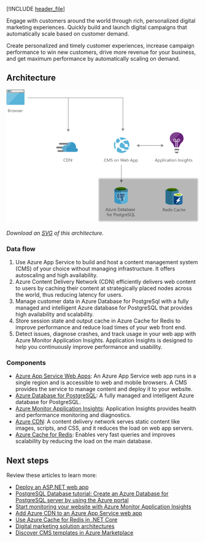 [!INCLUDE [header_file](../../../includes/sol-idea-header.md)]

Engage with customers around the world through rich, personalized digital marketing experiences. Quickly build and launch digital campaigns that automatically scale based on customer demand.  

Create personalized and timely customer experiences, increase campaign performance to win new customers, drive more revenue for your business, and get maximum performance by automatically scaling on demand.

## Architecture

![Architecture Diagram](../media/digital-marketing-using-azure-database-for-postgresql.png)

*Download an [SVG](../media/digital-marketing-using-azure-database-for-postgresql.svg) of this architecture.*

### Data flow

1. Use Azure App Service to build and host a content management system (CMS) of your choice without managing infrastructure. It offers autoscaling and high availability.
2. Azure Content Delivery Network (CDN) efficiently delivers web content to users by caching their content at strategically placed nodes across the world, thus reducing latency for users.
3. Manage customer data in Azure Database for PostgreSql with a fully managed and intelligent Azure database for PostgreSQL that provides high availability and scalability. 
4. Store session state and output cache in Azure Cache for Redis to improve performance and reduce load times of your web front end.
5. Detect issues, diagnose crashes, and track usage in your web app with Azure Monitor Application Insights. Application Insights is designed to help you continuously improve performance and usability.

### Components

* [Azure App Service Web Apps](https://azure.microsoft.com/services/app-service/web): An Azure App Service web app runs in a single region and is accessible to web and mobile browsers. A CMS provides the service to manage content and deploy it to your website.
* [Azure Database for PostgreSQL](https://azure.microsoft.com/services/postgresql): A fully managed and intelligent Azure database for PostgreSQL.
* [Azure Monitor Application Insights](https://azure.microsoft.com/services/monitor): Application Insights provides health and performance monitoring and diagnostics.
* [Azure CDN](https://azure.microsoft.com/services/cdn): A content delivery network serves static content like images, scripts, and CSS, and it reduces the load on web app servers.
* [Azure Cache for Redis](https://azure.microsoft.com/services/cache): Enables very fast queries and improves scalability by reducing the load on the main database.

## Next steps

Review these articles to learn more:

* [Deploy an ASP.NET web app](/azure/app-service/quickstart-dotnetcore)
* [PostgreSQL Database tutorial: Create an Azure Database for PostgreSQL server by using the Azure portal](/azure/postgresql/quickstart-create-server-database-portal)
* [Start monitoring your website with Azure Monitor Application Insights](/azure/azure-monitor/app/website-monitoring)
* [Add Azure CDN to an Azure App Service web app](/azure/cdn/cdn-add-to-web-app)
* [Use Azure Cache for Redis in .NET Core](/azure/azure-cache-for-redis/cache-dotnet-core-quickstart)
* [Digital marketing solution architectures](https://azure.microsoft.com/solutions/digital-marketing)
* [Discover CMS templates in Azure Marketplace](https://azuremarketplace.microsoft.com/marketplace/apps/category/web?page=1&subcategories=blogs-cmss)

